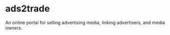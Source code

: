 ads2trade
=========

An online portal for selling advertising media, linking advertisers, and media owners.
